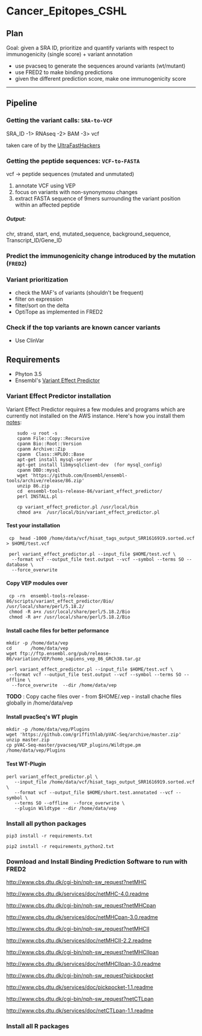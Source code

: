 # Cancer_Epitopes_CSHL

## Plan

Goal: given a SRA ID, prioritize and quantify variants with respect to immunogenicity (single score) + variant annotation

- use pvacseq to generate the sequences around variants (wt/mutant)
- use FRED2 to make binding predictions
- given the different prediction score, make one immunogenicity score

-------------------------

## Pipeline 

### Getting the variant calls: `SRA-to-VCF`

SRA_ID -1> RNAseq -2> BAM -3> vcf 

taken care of by the [UltraFastHackers](https://github.com/NCBI-Hackathons/Ultrafast_Mapping_CSHL)


### Getting the peptide sequences: `VCF-to-FASTA`

vcf -> peptide sequences (mutated and unmutated)

1. annotate VCF using VEP
2. focus on variants with non-synonymosu changes
3. extract FASTA sequence of 9mers surrounding the variant position within an affected peptide

##### Output:
chr, strand, start, end, mutated_sequence, background_sequence, Transcript_ID/Gene_ID

### Predict the immunogenicity change introduced by the mutation (`FRED2`)

### Variant prioritization

- check the MAF's of variants (shouldn't be frequent)
- filter on expression
- filter/sort on the delta
- OptiTope as implemented in FRED2

### Check if the top variants are known cancer variants 

- Use ClinVar


## Requirements 
* Phyton 3.5 
* Ensembl's [Variant Effect Predictor](http://uswest.ensembl.org/info/docs/tools/vep/index.html)


### Variant Effect Predictor installation  
Variant Effect Predictor requires a few modules and programs which are currently not installed on the AWS instance. Here's how you install them [notes](http://uswest.ensembl.org/info/docs/tools/vep/script/vep_download.html):

~~~~ 
    sudo -u root -s 
    cpanm File::Copy::Recursive   
    cpanm Bio::Root::Version
    cpanm Archive::Zip 
    cpanm  Class::HPLOO::Base
    apt-get install mysql-server 
    apt-get install libmysqlclient-dev  (for mysql_config)
    cpanm DBD::mysql
    wget 'https://github.com/Ensembl/ensembl-tools/archive/release/86.zip'  
    unzip 86.zip 
    cd  ensembl-tools-release-86/variant_effect_predictor/ 
    perl INSTALL.pl   

    cp variant_effect_predictor.pl /usr/local/bin 
    chmod a+x  /usr/local/bin/variant_effect_predictor.pl 

~~~~   

#### Test your installation  

     cp  head -1000 /home/data/vcf/hisat_tags_output_SRR1616919.sorted.vcf  > $HOME/test.vcf  

     perl variant_effect_predictor.pl --input_file $HOME/test.vcf \
      --format vcf --output_file test.output --vcf --symbol --terms SO --database \
      --force_overwrite 


#### Copy VEP modules over 

     cp -rn  ensembl-tools-release-86/scripts/variant_effect_predictor/Bio/  /usr/local/share/perl/5.18.2/
     chmod -R a+x /usr/local/share/perl/5.18.2/Bio 
     chmod -R a+r /usr/local/share/perl/5.18.2/Bio 
    
#### Install cache files for better peformance 

    mkdir -p /home/data/vep
    cd       /home/data/vep
    wget ftp://ftp.ensembl.org/pub/release-86/variation/VEP/homo_sapiens_vep_86_GRCh38.tar.gz    

    perl variant_effect_predictor.pl --input_file $HOME/test.vcf \
     --format vcf --output_file test.output --vcf --symbol --terms SO --offline \
      --force_overwrite  --dir /home/data/vep


**TODO** : Copy cache files over - from $HOME/.vep - install chache files globally in /home/data/vep 

#### Install pvacSeq's WT plugin  

    mkdir -p /home/data/vep/Plugins 
    wget 'https://github.com/griffithlab/pVAC-Seq/archive/master.zip' 
    unzip master.zip
    cp pVAC-Seq-master/pvacseq/VEP_plugins/Wildtype.pm /home/data/vep/Plugins 

#### Test WT-Plugin 
 
    perl variant_effect_predictor.pl \
       --input_file /home/data/vcf/hisat_tags_output_SRR1616919.sorted.vcf  \
       --format vcf --output_file $HOME/short.test.annotated --vcf --symbol \
       --terms SO --offline  --force_overwrite \
       --plugin Wildtype --dir /home/data/vep 




### Install all python packages

`pip3 install -r requirements.txt`

`pip2 install -r requirements_python2.txt`

### Download and Install Binding Prediction Software to run with FRED2

http://www.cbs.dtu.dk/cgi-bin/nph-sw_request?netMHC

http://www.cbs.dtu.dk/services/doc/netMHC-4.0.readme

http://www.cbs.dtu.dk/cgi-bin/nph-sw_request?netMHCpan

http://www.cbs.dtu.dk/services/doc/netMHCpan-3.0.readme

http://www.cbs.dtu.dk/cgi-bin/nph-sw_request?netMHCII

http://www.cbs.dtu.dk/services/doc/netMHCII-2.2.readme

http://www.cbs.dtu.dk/cgi-bin/nph-sw_request?netMHCIIpan

http://www.cbs.dtu.dk/services/doc/netMHCIIpan-3.0.readme

http://www.cbs.dtu.dk/cgi-bin/nph-sw_request?pickpocket

http://www.cbs.dtu.dk/services/doc/pickpocket-1.1.readme

http://www.cbs.dtu.dk/cgi-bin/nph-sw_request?netCTLpan

http://www.cbs.dtu.dk/services/doc/netCTLpan-1.1.readme

### Install all R packages


